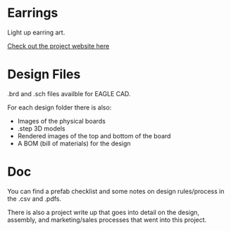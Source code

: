 # Earrings
Light up earring art.

[Check out the project website here](https://funkonaut.github.io/project_doc/)

# Design Files
.brd and .sch files availble for EAGLE CAD. 

For each design folder there is also:
- Images of the physical boards
- .step 3D models
- Rendered images of the top and bottom of the board
- A BOM (bill of materials) for the design

# Doc
You can find a prefab checklist and some notes on design rules/process in the .csv and .pdfs. 

There is also a project write up that goes into detail on the design, assembly, and marketing/sales processes that went into this project.

 


